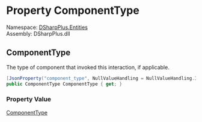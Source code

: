 # Property ComponentType

Namespace: [DSharpPlus.Entities](DSharpPlus.Entities.md)  
Assembly: DSharpPlus.dll

## <a id="DSharpPlus_Entities_DiscordInteractionData_ComponentType"></a>ComponentType

The type of component that invoked this interaction, if applicable.

```csharp
[JsonProperty("component_type", NullValueHandling = NullValueHandling.Ignore)]
public ComponentType ComponentType { get; }
```

### Property Value

[ComponentType](DSharpPlus.ComponentType.md)

